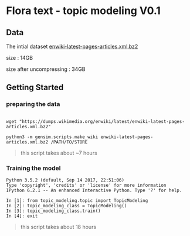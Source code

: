 # Flora text - topic modeling V0.1

## Data

   The intial dataset [enwiki-latest-pages-articles.xml.bz2](http://download.wikimedia.org/enwiki/)

   size : 14GB

   size after uncompressing : 34GB

## Getting Started

### preparing the data 

   ```shell

   wget "https://dumps.wikimedia.org/enwiki/latest/enwiki-latest-pages-articles.xml.bz2"

   python3 -m gensim.scripts.make_wiki enwiki-latest-pages-articles.xml.bz2 /PATH/TO/STORE
   ```

> this script takes about ~7 hours


### Training the model

   ```shell
   Python 3.5.2 (default, Sep 14 2017, 22:51:06) 
   Type 'copyright', 'credits' or 'license' for more information
   IPython 6.2.1 -- An enhanced Interactive Python. Type '?' for help.

   In [1]: from topic_modeling.topic import TopicModeling
   In [2]: topic_modeling_class = TopicModeling()
   In [3]: topic_modeling_class.train()
   In [4]: exit
   ```
   > this script takes about 18 hours
